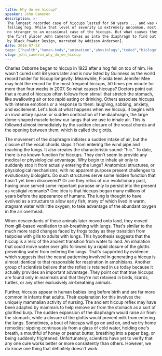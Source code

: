 ```yaml
---
title: Why do we hiccup?
speaker: John Cameron
description: >-
 The longest recorded case of hiccups lasted for 68 years ... and was caused by a
 falling hog. While that level of severity is extremely uncommon, most of us are
 no stranger to an occasional case of the hiccups. But what causes these 'hics' in
 the first place? John Cameron takes us into the diaphragm to find out. [Directed
 by Black Powder Design, narrated by Addison Anderson].
date: 2016-07-28
tags: ["health","human-body","animation","physiology","teded","biology"]
slug: john_cameron_why_do_we_hiccup
---
```


Charles Osborne began to hiccup in 1922 after a hog fell on top of him. He wasn't cured
until 68 years later and is now listed by Guinness as the world record holder for hiccup
longevity. Meanwhile, Florida teen Jennifer Mee may hold the record for the most frequent
hiccups, 50 times per minute for more than four weeks in 2007. So what causes hiccups?
Doctors point out that a round of hiccups often follows from stimuli that stretch the
stomach, like swallowing air or too rapid eating or drinking. Others associate hiccups 
with intense emotions or a response to them: laughing, sobbing, anxiety, and excitement.
Let's look at what happens when we hiccup. It begins with an involuntary spasm or sudden
contraction of the diaphragm, the large dome-shaped muscle below our lungs that we use to
inhale air. This is followed almost immediately by the sudden closure of the vocal chords
and the opening between them, which is called the glottis.

The movement of the diaphragm initiates a sudden intake of air, but the closure of the
vocal chords stops it from entering the wind pipe and reaching the lungs. It also creates
the characteristic sound: "hic." To date, there is no known function for hiccups. They
don't seem to provide any medical or physiological advantage. Why begin to inhale air only
to suddenly stop it from actually entering the lungs? Anatomical structures, or
physiological mechanisms, with no apparent purpose present challenges to evolutionary
biologists. Do such structures serve some hidden function that hasn't yet been discovered?
Or are they relics of our evolutionary past, having once served some important purpose
only to persist into the present as vestigial remnants? One idea is that hiccups began
many millions of years before the appearance of humans. The lung is thought to have
evolved as a structure to allow early fish, many of which lived in warm, stagnant water
with little oxygen, to take advantage of the abundant oxygen in the air
overhead.

When descendants of these animals later moved onto land, they moved from gill-based
ventilation to air-breathing with lungs. That's similar to the much more rapid changes
faced by frogs today as they transition from tadpoles with gills to adults with lungs.
This hypothesis suggests that the hiccup is a relic of the ancient transition from water
to land. An inhalation that could move water over gills followed by a rapid closure of
the glottis preventing water from entering the lungs. That's supported by evidence which
suggests that the neural patterning involved in generating a hiccup is almost identical to
that responsible for respiration in amphibians. Another group of scientists believe that
the reflex is retained in us today because it actually provides an important advantage.
They point out that true hiccups are found only in mammals and that they're not retained
in birds, lizards, turtles, or any other exclusively air-breathing animals.

Further, hiccups appear in human babies long before birth and are far more common in
infants that adults. Their explanation for this involves the uniquely mammalian activity
of nursing. The ancient hiccup reflex may have been adapted by mammals to help remove air
from the stomach as a sort of glorified burp. The sudden expansion of the diaphragm would
raise air from the stomach, while a closure of the glottis would prevent milk from
entering the lungs. Sometimes, a bout of hiccups will go on and on, and we try home
remedies: sipping continuously from a glass of cold water, holding one's breath, a
mouthful of honey or peanut butter, breathing into a paper bag, or being suddenly
frightened. Unfortunately, scientists have yet to verify that any one cure works better or
more consistently than others. However, we do know one thing that definitely doesn't
work.

<!--
ad_duration=0
event="TED-Ed"
external_start_time=0
intro_duration=0
is_subtitle_required="False"
is_talk_featured="False"
language="en"
language_swap="False"
native_language="en"
number_of_related_talks=6
number_of_speakers=1
number_of_subtitled_videos=0
number_of_tags=6
number_of_talk_download_languages=23
number_of_talk_more_resources=0
number_of_talk_recommendations=0
number_of_talks_take_actions=0
post_ad_duration=0
published_timestamp="2019-03-15 17:13:49"
recording_date="2016-07-28"
speaker_is_published=0
speaker_name="John Cameron"
talk_name="Why do we hiccup?"
talks_tags=["health","human-body","animation","physiology","teded","biology"]
url_photo_talk="https://s3.amazonaws.com/talkstar-photos/uploads/2037c278-5dff-4c5a-ad6c-267778027ee9/100_hiccup.jpg"
url_webpage="https://www.ted.com/talks/john_cameron_why_do_we_hiccup"
video_type_name="TED-Ed Original"
-->